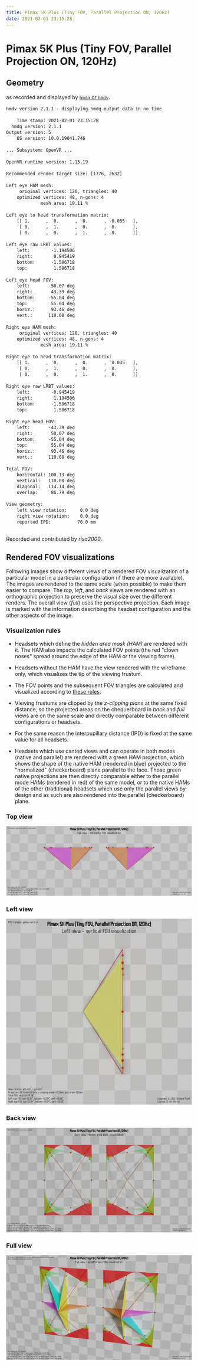 ```yaml
---
title: Pimax 5K Plus (Tiny FOV, Parallel Projection ON, 120Hz)
date: 2021-02-01 23:15:28
---
```

# Pimax 5K Plus (Tiny FOV, Parallel Projection ON, 120Hz)

## Geometry

as recorded and displayed by [`hmdq` or `hmdv`](https://github.com/risa2000/hmdq).
```
hmdv version 2.1.1 - displaying hmdq output data in no time

    Time stamp: 2021-02-01 23:15:28
  hmdq version: 2.1.1
Output version: 5
    OS version: 10.0.19041.746

... Subsystem: OpenVR ...

OpenVR runtime version: 1.15.19

Recommended render target size: [1776, 2632]

Left eye HAM mesh:
     original vertices: 120, triangles: 40
    optimized vertices: 48, n-gons: 4
             mesh area: 19.11 %

Left eye to head transformation matrix:
    [[ 1.      ,  0.      ,  0.      , -0.035   ],
     [ 0.      ,  1.      ,  0.      ,  0.      ],
     [ 0.      ,  0.      ,  1.      ,  0.      ]]

Left eye raw LRBT values:
    left:        -1.194506
    right:        0.945419
    bottom:      -1.586718
    top:          1.586718

Left eye head FOV:
    left:       -50.07 deg
    right:       43.39 deg
    bottom:     -55.04 deg
    top:         55.04 deg
    horiz.:      93.46 deg
    vert.:      110.08 deg

Right eye HAM mesh:
     original vertices: 120, triangles: 40
    optimized vertices: 48, n-gons: 4
             mesh area: 19.11 %

Right eye to head transformation matrix:
    [[ 1.      ,  0.      ,  0.      ,  0.035   ],
     [ 0.      ,  1.      ,  0.      ,  0.      ],
     [ 0.      ,  0.      ,  1.      ,  0.      ]]

Right eye raw LRBT values:
    left:        -0.945419
    right:        1.194506
    bottom:      -1.586718
    top:          1.586718

Right eye head FOV:
    left:       -43.39 deg
    right:       50.07 deg
    bottom:     -55.04 deg
    top:         55.04 deg
    horiz.:      93.46 deg
    vert.:      110.08 deg

Total FOV:
    horizontal: 100.13 deg
    vertical:   110.08 deg
    diagonal:   114.14 deg
    overlap:     86.79 deg

View geometry:
    left view rotation:     0.0 deg
    right view rotation:    0.0 deg
    reported IPD:          70.0 mm


```
Recorded and contributed by _risa2000_.

## Rendered FOV visualizations

Following images show different views of a rendered FOV visualization of a
particular model in a particular configuration (if there are more available).
The images are rendered to the same scale (when possible) to make them easier
to compare. The _top_, _left_, and _back_ views are rendered with an
orthographic projection to preserve the visual size over the different renders.
The overall view (_full_) uses the perspective projection. Each image is marked
with the information describing the headset configuration and the other aspects
of the image.

### Visualization rules

* Headsets which define the _hidden area mask (HAM)_ are rendered with it. The
  HAM also impacts the calculated FOV points (the red "clown noses" spread
  around the edge of the HAM or the viewing frame).

* Headsets without the HAM have the view rendered with the wireframe only, which
  visualizes the tip of the viewing frustum.

* The FOV points and the subsequent FOV triangles are calculated and visualized
  according to [these
  rules](https://risa2000.github.io/vrdocs/docs/hmd_fov_calculation).

* Viewing frustums are clipped by the _z-clipping plane_ at the same fixed
  distance, so the projected areas on the chequerboard in _back_ and _full_
  views are on the same scale and directly comparable between different
  configurations or headsets.

* For the same reason the interpupillary distance (IPD) is fixed at the same
  value for all headsets.

* Headsets which use canted views and can operate in both modes (native and
  parallel) are rendered with a green HAM projection, which shows the shape of
  the native HAM (rendered in blue) projected to the "normalized"
  (checkerboard) plane parallel to the face. Those green native projections are
  then directly comparable either to the parallel mode HAMs (rendered in red)
  of the same model, or to the native HAMs of the other (traditional) headsets
  which use only the parallel views by design and as such are also rendered
  into the parallel (checkerboard) plane.

### Top view
[![Pimax 5K Plus (Tiny FOV, Parallel Projection ON, 120Hz) - top view](../images/Pimax5KPlus_Tiny_PP_R120_top.dmx.png)](../images/Pimax5KPlus_Tiny_PP_R120_top.dmx.png)

### Left view
[![Pimax 5K Plus (Tiny FOV, Parallel Projection ON, 120Hz) - left view](../images/Pimax5KPlus_Tiny_PP_R120_left.dmx.png)](../images/Pimax5KPlus_Tiny_PP_R120_left.dmx.png)

### Back view
[![Pimax 5K Plus (Tiny FOV, Parallel Projection ON, 120Hz) - back view](../images/Pimax5KPlus_Tiny_PP_R120_back.dmx.png)](../images/Pimax5KPlus_Tiny_PP_R120_back.dmx.png)

### Full view
[![Pimax 5K Plus (Tiny FOV, Parallel Projection ON, 120Hz) - full view](../images/Pimax5KPlus_Tiny_PP_R120_over.dmx.png)](../images/Pimax5KPlus_Tiny_PP_R120_over.dmx.png)

